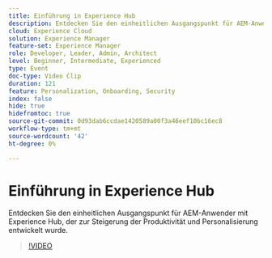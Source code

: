 ```yaml
---
title: Einführung in Experience Hub
description: Entdecken Sie den einheitlichen Ausgangspunkt für AEM-Anwender mit Experience Hub, der zur Steigerung der Produktivität und Personalisierung entwickelt wurde.
cloud: Experience Cloud
solution: Experience Manager
feature-set: Experience Manager
role: Developer, Leader, Admin, Architect
level: Beginner, Intermediate, Experienced
type: Event
doc-type: Video Clip
duration: 121
feature: Personalization, Onboarding, Security
index: false
hide: true
hidefromtoc: true
source-git-commit: 0d93dab6ccdae1420589a00f3a46eef10bc16ec8
workflow-type: tm+mt
source-wordcount: '42'
ht-degree: 0%

---
```



# Einführung in Experience Hub

Entdecken Sie den einheitlichen Ausgangspunkt für AEM-Anwender mit Experience Hub, der zur Steigerung der Produktivität und Personalisierung entwickelt wurde.

>[!VIDEO](https://video.tv.adobe.com/v/3459224/?learn=on&enablevpops)
